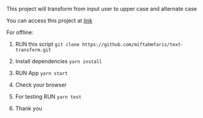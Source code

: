 This project will transform from input user to upper case and alternate case

You can access this project at [link](https://miftah-text-transform.netlify.app/)

For offline:

1. RUN this script `git clone https://github.com/miftahmfaris/text-transform.git`

2. Install dependencies `yarn install`

3. RUN App `yarn start`

4. Check your browser

5. For testing RUN `yarn test`

6. Thank you